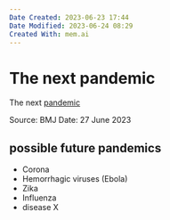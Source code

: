 ```yaml
---
Date Created: 2023-06-23 17:44
Date Modified: 2023-06-24 08:29
Created With: mem.ai
---
```


# The next pandemic

The next [pandemic](https://mem.ai/m/1TbXFAAR0htFjMtltAo2)


Source: BMJ
Date: 27 June 2023

## possible future pandemics
- Corona
- Hemorrhagic viruses (Ebola)
- Zika
- Influenza
- disease X
